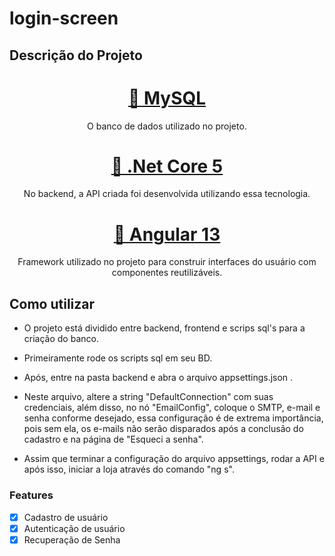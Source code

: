 # login-screen

## Descrição do Projeto

<h1 align="center">
    <a href="https://www.mysql.com/">🔗 MySQL</a>
</h1>
<p align="center">O banco de dados utilizado no projeto.</p>


<h1 align="center">
    <a href="https://dotnet.microsoft.com/en-us/">🔗 .Net Core 5</a>
</h1>
<p align="center">No backend, a API criada foi desenvolvida utilizando essa tecnologia.</p>

<h1 align="center">
    <a href="https://angular.io/">🔗 Angular 13</a>
</h1>
<p align="center">Framework utilizado no projeto para construir interfaces do usuário com componentes reutilizáveis.</p>

## Como utilizar

- O projeto está dividido entre backend, frontend e scrips sql's para a criação do banco.

- Primeiramente rode os scripts sql em seu BD.

- Após, entre na pasta backend e abra o arquivo appsettings.json .

- Neste arquivo, altere a string "DefaultConnection" com suas credenciais, além disso, no nó "EmailConfig", coloque o SMTP, e-mail e senha conforme desejado, essa configuração é de extrema importância, pois sem ela, os e-mails não serão disparados após a conclusão do cadastro e na página de "Esqueci a senha".

- Assim que terminar a configuração do arquivo appsettings, rodar a API e após isso, iniciar a loja através do comando "ng s".

### Features

- [x] Cadastro de usuário
- [x] Autenticação de usuário
- [x] Recuperação de Senha
